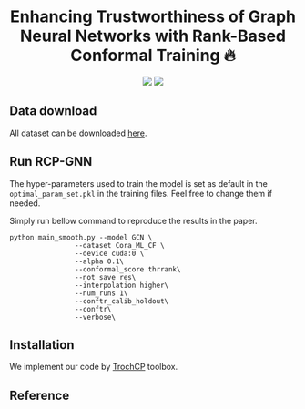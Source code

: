 <h1 align="center">
Enhancing Trustworthiness of Graph Neural Networks with Rank-Based Conformal Training 🔥
</h1>

<div align="center">

[![](https://img.shields.io/badge/paper-pink?style=plastic&logo=GitBook)](https://openreview.net/forum?id=mzGx0j8XYT)
[![](https://img.shields.io/badge/-github-green?style=plastic&logo=github)](https://github.com/CityU-T/RCP-GNN) 
</div>

## Data download
All dataset can be downloaded [here](https://drive.google.com/file/d/1e_wwGGjcw_kDvnpzv3T5tLnbNxjHGdRi/view?usp=drive_link).

## Run RCP-GNN
The hyper-parameters used to train the model is set as default in the `optimal_param_set.pkl` in the training files. Feel free to change them if needed.

Simply run bellow command to reproduce the results in the paper. 

```
python main_smooth.py --model GCN \
                --dataset Cora_ML_CF \
                --device cuda:0 \
                --alpha 0.1\
                --conformal_score thrrank\
                --not_save_res\
                --interpolation higher\
                --num_runs 1\
                --conftr_calib_holdout\
                --conftr\
                --verbose\
```

## Installation
We implement our code by [TrochCP](https://github.com/ml-stat-Sustech/TorchCP) toolbox.

## Reference 
